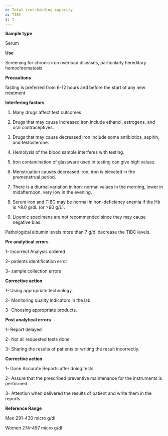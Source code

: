 ```yaml
---
n: Total iron-binding capacity
a: TIBC
s: t
--- 
```


__Sample type__ 

Serum 

__Use__ 

Screening for chronic iron overload diseases, particularly hereditary hemochromatosis



__Precautions__ 

fasting is preferred from 6-12 hours and before the start of any new treatment 

__Interfering factors__ 

1. Many drugs affect test outcomes 

2. Drugs that may cause increased iron include ethanol, estrogens, and oral contraceptives.

3. Drugs that may cause decreased iron include some antibiotics, aspirin, and testosterone.

4. Hemolysis of the blood sample interferes with testing.

5. Iron contamination of glassware used in testing can give high values.

6. Menstruation causes decreased iron; iron is elevated in the premenstrual period.

7. There is a diurnal variation in iron: normal values in the morning, lower in midafternoon, very low in the evening. 

8. Serum iron and TIBC may be normal in iron-deficiency anemia if the Hb is >9.0 g/dL (or >90 g/L).

9. Lipemic specimens are not recommended since they may cause negative bias.

Pathological albumin levels more than 7 g/dl decrease the TIBC levels. 


__Pre analytical errors__ 

1- Incorrect Analysis ordered 

2- patients identification error

3- sample collection errors 

__Corrective action__ 

1- Using appropriate technology.

2- Monitoring quality indicators in the lab.

3- Choosing appropriate products. 

__Post analytical errors__ 

1- Report delayed 

2- Not all requested tests done 

3- Sharing the results of patients or writing the result incorrectly. 

__Corrective action__ 

1- Done Accurate Reports after doing tests 

2- Assure that the prescribed preventive maintenance for the instruments is performed 

3- Attention when delivered the results  of patient and write them in the reports


__Reference Range__ 

Men 291-430 micro g/dl 

Women 274-497 micro g/dl